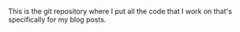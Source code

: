 This is the git repository where I put all the code that I work on that's specifically for my blog posts.
